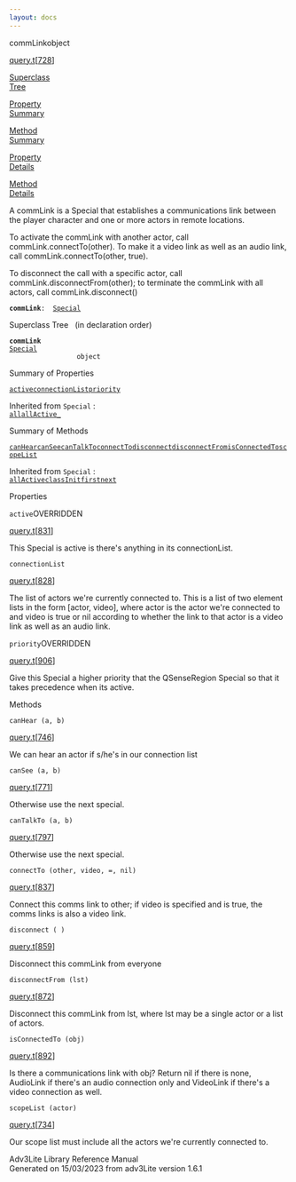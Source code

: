 ```yaml
---
layout: docs
---
```

<span class="title">commLink</span><span class="type">object</span>

[query.t](../file/query.t.html)\[[728](../source/query.t.html#728)\]

[Superclass  
Tree](#_SuperClassTree_)

[Property  
Summary](#_PropSummary_)

[Method  
Summary](#_MethodSummary_)

[Property  
Details](#_Properties_)

[Method  
Details](#_Methods_)

<div class="fdesc">

A commLink is a Special that establishes a communications link between
the player character and one or more actors in remote locations.

To activate the commLink with another actor, call
commLink.connectTo(other). To make it a video link as well as an audio
link, call commLink.connectTo(other, true).

To disconnect the call with a specific actor, call
commLink.disconnectFrom(other); to terminate the commLink with all
actors, call commLink.disconnect()

**`commLink`**` :   `[`Special`](../object/Special.html)

</div>

<span id="_SuperClassTree_"></span>

<div class="mjhd">

<span class="hdln">Superclass Tree</span>   (in declaration order)

</div>

**`commLink`**  
[`Special`](../object/Special.html)  
`                 object`  
<span id="_PropSummary_"></span>

<div class="mjhd">

<span class="hdln">Summary of Properties</span>  

</div>

[`active`](#active)[`connectionList`](#connectionList)[`priority`](#priority)

Inherited from `Special` :  
[`all`](../object/Special.html#all)[`allActive_`](../object/Special.html#allActive_)

<span id="_MethodSummary_"></span>

<div class="mjhd">

<span class="hdln">Summary of Methods</span>  

</div>

[`canHear`](#canHear)[`canSee`](#canSee)[`canTalkTo`](#canTalkTo)[`connectTo`](#connectTo)[`disconnect`](#disconnect)[`disconnectFrom`](#disconnectFrom)[`isConnectedTo`](#isConnectedTo)[`scopeList`](#scopeList)

Inherited from `Special` :  
[`allActive`](../object/Special.html#allActive)[`classInit`](../object/Special.html#classInit)[`first`](../object/Special.html#first)[`next`](../object/Special.html#next)

<span id="_Properties_"></span>

<div class="mjhd">

<span class="hdln">Properties</span>  

</div>

<span id="active"></span>

`active`<span class="rem">OVERRIDDEN</span>

[query.t](../file/query.t.html)\[[831](../source/query.t.html#831)\]

<div class="desc">

This Special is active is there's anything in its connectionList.

</div>

<span id="connectionList"></span>

`connectionList`

[query.t](../file/query.t.html)\[[828](../source/query.t.html#828)\]

<div class="desc">

The list of actors we're currently connected to. This is a list of two
element lists in the form \[actor, video\], where actor is the actor
we're connected to and video is true or nil according to whether the
link to that actor is a video link as well as an audio link.

</div>

<span id="priority"></span>

`priority`<span class="rem">OVERRIDDEN</span>

[query.t](../file/query.t.html)\[[906](../source/query.t.html#906)\]

<div class="desc">

Give this Special a higher priority that the QSenseRegion Special so
that it takes precedence when its active.

</div>

<span id="_Methods_"></span>

<div class="mjhd">

<span class="hdln">Methods</span>  

</div>

<span id="canHear"></span>

`canHear (a, b)`

[query.t](../file/query.t.html)\[[746](../source/query.t.html#746)\]

<div class="desc">

We can hear an actor if s/he's in our connection list

</div>

<span id="canSee"></span>

`canSee (a, b)`

[query.t](../file/query.t.html)\[[771](../source/query.t.html#771)\]

<div class="desc">

Otherwise use the next special.

</div>

<span id="canTalkTo"></span>

`canTalkTo (a, b)`

[query.t](../file/query.t.html)\[[797](../source/query.t.html#797)\]

<div class="desc">

Otherwise use the next special.

</div>

<span id="connectTo"></span>

`connectTo (other, video, =, nil)`

[query.t](../file/query.t.html)\[[837](../source/query.t.html#837)\]

<div class="desc">

Connect this comms link to other; if video is specified and is true, the
comms links is also a video link.

</div>

<span id="disconnect"></span>

`disconnect ( )`

[query.t](../file/query.t.html)\[[859](../source/query.t.html#859)\]

<div class="desc">

Disconnect this commLink from everyone

</div>

<span id="disconnectFrom"></span>

`disconnectFrom (lst)`

[query.t](../file/query.t.html)\[[872](../source/query.t.html#872)\]

<div class="desc">

Disconnect this commLink from lst, where lst may be a single actor or a
list of actors.

</div>

<span id="isConnectedTo"></span>

`isConnectedTo (obj)`

[query.t](../file/query.t.html)\[[892](../source/query.t.html#892)\]

<div class="desc">

Is there a communications link with obj? Return nil if there is none,
AudioLink if there's an audio connection only and VideoLink if there's a
video connection as well.

</div>

<span id="scopeList"></span>

`scopeList (actor)`

[query.t](../file/query.t.html)\[[734](../source/query.t.html#734)\]

<div class="desc">

Our scope list must include all the actors we're currently connected to.

</div>

<div class="ftr">

Adv3Lite Library Reference Manual  
Generated on 15/03/2023 from adv3Lite version 1.6.1

</div>
